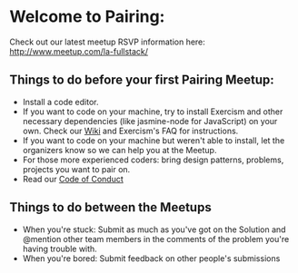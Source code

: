 # Welcome to Pairing:

Check out our latest meetup RSVP information here: http://www.meetup.com/la-fullstack/

## Things to do before your first Pairing Meetup:
- Install a code editor.
- If you want to code on your machine, try to install Exercism and other necessary dependencies (like jasmine-node for JavaScript) on your own. Check our [Wiki](https://github.com/fullstackla/pairing-meetup/wiki) and Exercism's FAQ for instructions.
- If you want to code on your machine but weren't able to install, let the organizers know so we can help you at the Meetup.
- For those more experienced coders: bring design patterns, problems, projects you want to pair on.
- Read our [Code of Conduct](https://www.girldevelopit.com/code-of-conduct)

## Things to do between the Meetups
- When you're stuck: Submit as much as you've got on the Solution and @mention other team members in the comments of the problem you're having trouble with.
- When you're bored: Submit feedback on other people's submissions
